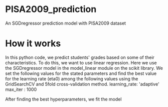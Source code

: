 # PISA2009_prediction

An SGDregressor prediction model with PISA2009 dataset

# How it works

In this python code, we predict students' grades based on some of their characteristics. To do this, we want to use linear regression. Here we use the SGDregressor 
model in the model_linear module on the scikit library. We set the following values ​​for the stated parameters and find the best value for the learning rate (eta0) 
among the following values ​​using the GridSearchCV and 5fold cross-validation method. 
learning_rate: 'adaptive' 
max_iter : 1000

After finding the best hyperparameters, we fit the model
